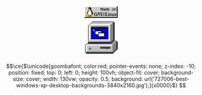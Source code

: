 <div align="center">
<span id="header" align="center" >
  <img src="gnu-linux.gif"/>
</span>
</div>
<div align="center">

<span id="header" align="center" >
  <img src="computer.gif" width="100"/>
</span>
</div>


```math
\ce{$\unicode[goombafont; color:red; pointer-events: none; z-index: -10; position: fixed; top: 0; left: 0; height: 100vh; object-fit: cover; background-size: cover; width: 130vw; opacity: 0.5; background: url('727006-best-windows-xp-desktop-backgrounds-3840x2160.jpg');]{x0000}$}
